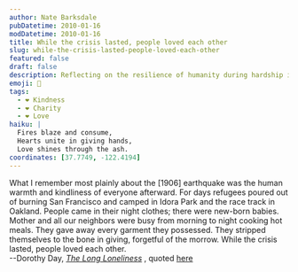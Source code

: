 ```yaml
---
author: Nate Barksdale
pubDatetime: 2010-01-16
modDatetime: 2010-01-16
title: While the crisis lasted, people loved each other
slug: while-the-crisis-lasted-people-loved-each-other
featured: false
draft: false
description: Reflecting on the resilience of humanity during hardship in the wake of the 1906 San Francisco earthquake.
emoji: 🤝
tags:
  - ❤️ Kindness
  - ❤️ Charity
  - ❤️ Love
haiku: |
  Fires blaze and consume,  
  Hearts unite in giving hands,  
  Love shines through the ash.
coordinates: [37.7749, -122.4194]
---
```


What I remember most plainly about the [1906] earthquake was the human warmth and kindliness of everyone afterward. For days refugees poured out of burning San Francisco and camped in Idora Park and the race track in Oakland. People came in their night clothes; there were new-born babies. Mother and all our neighbors were busy from morning to night cooking hot meals. They gave away every garment they possessed. They stripped themselves to the bone in giving, forgetful of the morrow. While the crisis lasted, people loved each other.  
--Dorothy Day, _[The Long Loneliness](http://web.archive.org/web/20250120144757/https://www.amazon.com/Long-Loneliness-Autobiography-Legendary-Catholic/dp/0060617519)_ , quoted [here](https://www.google.com/search?q=%22here%22%20amazon.com)

